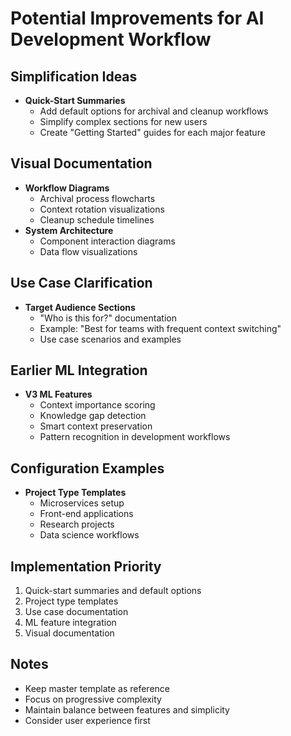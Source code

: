 # Potential Improvements for AI Development Workflow

## Simplification Ideas
- **Quick-Start Summaries**
  - Add default options for archival and cleanup workflows
  - Simplify complex sections for new users
  - Create "Getting Started" guides for each major feature

## Visual Documentation
- **Workflow Diagrams**
  - Archival process flowcharts
  - Context rotation visualizations
  - Cleanup schedule timelines
- **System Architecture**
  - Component interaction diagrams
  - Data flow visualizations

## Use Case Clarification
- **Target Audience Sections**
  - "Who is this for?" documentation
  - Example: "Best for teams with frequent context switching"
  - Use case scenarios and examples

## Earlier ML Integration
- **V3 ML Features**
  - Context importance scoring
  - Knowledge gap detection
  - Smart context preservation
  - Pattern recognition in development workflows

## Configuration Examples
- **Project Type Templates**
  - Microservices setup
  - Front-end applications
  - Research projects
  - Data science workflows

## Implementation Priority
1. Quick-start summaries and default options
2. Project type templates
3. Use case documentation
4. ML feature integration
5. Visual documentation

## Notes
- Keep master template as reference
- Focus on progressive complexity
- Maintain balance between features and simplicity
- Consider user experience first
